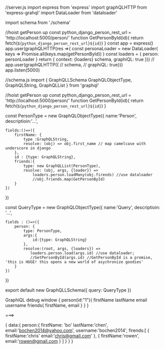 //server.js
import express from 'express'
import graphQLHTTP from 'express-grahql'
import DataLoader from 'dataloader'

import schema from './schema'

//hoist getPerson up
const python_django_person_rest_url = 'http://localhost:5000/person/'
function GetPersonById(id){
    return fetch(`${python_django_person_rest_url}${id}`)
}
const app = express()
app.user(graphQLHTTP(res =>{
    const personaLoader = new DataLoader(
        keys => Promise.all(keys.map(getPersonById))
    )
    const loaders = {
        person: personLoader
    }
    return {
    context: {loaders}
    schema,
    graphiQL: true
    }))
// app.user(graphQLHTTP({
//     schema,
//     graphiQL: true}))    
app.listen(5000)


//schema.js
import {
    GraphQLLSchema
    GraphQLObjectType,
    GraphQLString,
    GraphQLList
} from 'graphql'


//hoist getPerson up
const python_django_person_rest_url = 'http://localhost:5000/person/'
function GetPersonById(id){
    return fetch(`${python_django_person_rest_url}${id}`)
}

const PersonType = new GraphQLObjectType({
    name:'Person',
    descriptioin:'...',

    fields:()=>({
        firstName: {
            type :GraphQLString,
            resolve: (obj) => obj.first_name // map camelcase with underscore in django
        },
        id : {type: GraphQLString},
        friends:{
            type: new GraphQLList(PersonType),
            resolve: (obj, args, {loader}) => 
                loaders.person.loadMany(obj.firends) //use dataloader
                //obj.friends.map(GetPersonById)
        }
    })
})



const QueryType = new GraphQLObjectType({
    name:'Query',
    descriptioin: '...',

    fields : ()=>({
        person: {
            type: PersonType,
            args:{
                id:{type: GraphQLString} 
            },
            resolve:(root, args, {loaders}) => 
               loaders.person.load(args.id) //use dataloader;
               //GetPersonById(args.id) //GetPersonById is a promise, 'this is HUGE! this opens a new world of asychronize goodies'
        }
    })
})

export default new GraphQLLSchema({
    query: QueryType
})

GraphiQL debug window
{
    person(id:"1"){
        firstName
        lastName
        email
        username
        friends{
            firstName,
            email
        }
    }
}

===>

{
    data:{
        person:{
            firstName: 'bo'
            lastName:'chen',
            email:'bochen2014@yahoo.com',
            username:'bochen2014',
            firends:[
                {   firstName:'chris'
                    email:'chris@gmail.com'
                },
                {
                    firstName:'rowen',
                    email:'rowen@gmail.com
                }
            ]
        }
    }
}

